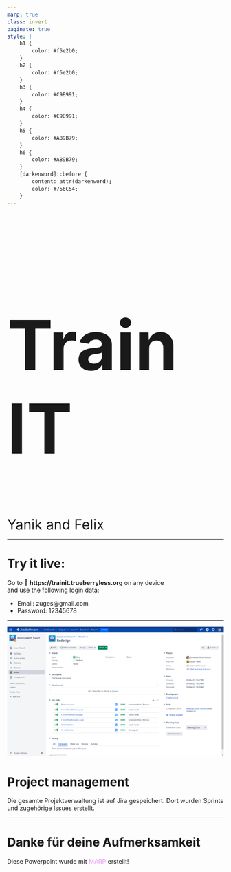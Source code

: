 ```yaml
---
marp: true
class: invert
paginate: true
style: |
    h1 {
        color: #f5e2b0;
    }
    h2 {
        color: #f5e2b0;
    }
    h3 {
        color: #C9B991;
    }
    h4 {
        color: #C9B991;
    }
    h5 {
        color: #A89B79;
    }
    h6 {
        color: #A89B79;
    }
    [darkenword]::before {
        content: attr(darkenword);
        color: #756C54;
    }
---
```


<!-- backgroundColor: #202228 -->

<h1 style="font-size: 10rem; font-weight: bold">Train IT</h1>

<span style="font-size: 2rem" darkenword="By: ">Yanik and Felix</span>

---

<!--
footer: "Train IT - Yanik Latzka und Felix Schneider"
 -->

<h1>Try it live:</h1>

<p>Go to <b>🔗 https://trainit.trueberryless.org</b> on any device </br> and use the following login data:</p>

<ul>
    <li>Email:      zuges@gmail.com</li>
    <li>Password:   12345678</li>
</ul>

---

![bg cover blur:3px brightness:30%](./Jira.png)

<h1>Project management</h1>

<p>Die gesamte Projektverwaltung ist auf Jira gespeichert. Dort wurden Sprints und zugehörige Issues erstellt. </p>

---

<!--
footer: ""
 -->

# <!--fit--> Danke für deine Aufmerksamkeit

Diese Powerpoint wurde mit <span style="color: #E498F5">MARP</span> erstellt!
